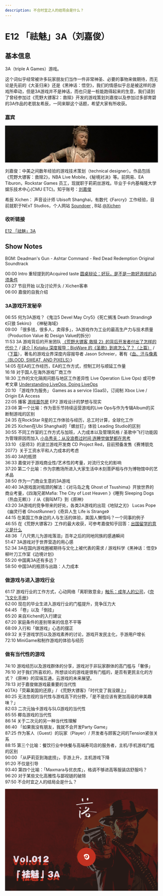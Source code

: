 ```yaml
---
description: 不合时宜之人的结局会是什么？
---
```


# E12 「祛魅」3A（刘嘉俊）

## 基本信息

3A（triple A Games）游戏。

这个词似乎经常被许多玩家朋友们当作一件非常神圣、必要的事物来做期待，而无论是先前的《大圣归来》还是《黑神话：悟空》，我们的情感似乎总是被这样的游戏所牵动，但是3A游戏并不是神话，而也只是一桩能跑得起来的生意，我们请到了曾经参加过《荒野大镖客2：救赎》开发的游戏策划刘嘉俊以及参加过多部育碧的3A作品的老朋友希辰，一同来聊这个话题，希望大家有所收获。

### 嘉宾

![&#x5609;&#x4FCA;&#x7684;&#x77E5;&#x4E4E;&#x5934;&#x50CF; - &#x5357;&#x5B8B;&#x6728;&#x523B;&#x89C2;&#x81EA;&#x5728;&#x83E9;&#x8428;&#x50CF;&#xFF0C;13&#x4E16;&#x7EAA;&#xFF0C;San Diego Museum of Art &#x85CF;](../.gitbook/assets/jiajunavatar.jpg)

刘嘉俊：中美之间数年经验的游戏技术策划（technical designer）。作品包括《荒野大镖客：救赎2》，NBA Live Mobile，《秘境对决》等。前网易、EA Tiburon，Rockstar Games 员工，现就职于莉莉丝游戏。毕业于卡内基梅隆大学娱乐技术中心\(CMU ETC\)。知乎账号：[刘嘉俊](https://www.zhihu.com/people/je.liu)

希辰 Xichen： 声音设计师 Ubisoft Shanghai，有数代《Farcry》工作经验，目前就职于NExT Studios，个人网站 [Soundoer](https://soundoer.com/) , B站 [@Xichen](https://space.bilibili.com/157914767)

### 收听链接

[E12 「祛魅」3A](https://www.xiaoyuzhoufm.com/episode/5fb3e6a183c34e85ddae36d2?s=eyJ1IjogIjVlYmNkNzkwMjFhYzg1ODA0MTJiNzcxMCJ9)

## Show Notes

BGM: Deadman's Gun - Ashtar Command - Red Dead Redemption Original Soundtrack

00:00 Intro 重轻提到的Acquired taste [圆桌辩论：好玩，是不是一款好游戏的必须条件](https://www.gcores.com/radios/118240)   
03:27 节目开始 以及讨论开头 / Xichen客串   
06:00 嘉俊的自我介绍 

### 3A游戏开发秘辛

06:55 何为3A游戏？《鬼泣5 Devel May Cry5》《死亡搁浅 Death Stranding》《只狼 Sekiro》 《神秘海域》   
09:00 「很多钱，很多人，卖得多」，3A游戏作为工业的最高生产力与技术质量（Production Value 和 Design Value的拆分）   
11:53 3A 游戏背后的开发团队 [《荒野大镖客 救赎 2》的背后开发者付出了怎样的代价？](https://gouhuo.qq.com/content/detail/0_20181028135724_s0MEdz4Sn) / [译介 \| Kotaku 深度报导：BioWare 的《圣歌》到底怎么了？（上篇）](https://gouhuo.qq.com/content/detail/0_20190404160815_ug1tmr3Xi) / （[下篇](https://gouhuo.qq.com/content/detail/0_20190404184532_rZ5OUq0jM)），著名的游戏业界深度内容报导者 Jason Schreier，著有《[血、汗与像素（BLOOD, SWEAT, AND PIXELS）](https://book.douban.com/subject/27065531/)》  
14:05 在EA的工作经历，EA的工作方式，控制工时与顺延工作量   
16:18 对于国人在海外游戏厂商工作  
18:30 工作的文化隔阂问题与地区工作差异性 Live Operation \(Live Ops\) 或可参考文章 [Understanding LiveOps, Doing LiveOps](https://www.gamasutra.com/blogs/CrystinCox/20200327/360105/Understanding_LiveOps_Doing_LiveOps.php)   
20:10 「游戏作为服务」 Games as a service \(GaaS\)，订阅制 Xbox Live / Origin EA Access   
22:05 播客 [游戏面包房](http://xima.tv/GhTnb6?_sonic=0) EP2 游戏设计的梦想与现实   
23:08 第一个比喻：作为音乐节持续运营游戏的Live Ops与作为专辑Album的买断制游戏的区别   
24:35 在RockStar R星的工作体验与经历，总工时计算，全球化工作   
26:25 Xichen在Ubi Shanghai的「螺丝钉」体验 Leading Studio的区别   
30:55 不同工作室的工作方式与加班，人力成本以及管理风格 / 圣歌中飞行功能因为管理原因而加入 [小岛秀夫：从没浪费过时间 连睡觉做梦都在思考](https://www.gamersky.com/news/201811/1127768.shtml)   
33:10 《巫师3》的波兰游戏开发商 CD Project Red，目前预备发售《赛博朋克2077》关于工资水平和人力成本的考虑   
35:40 3A的瓶颈  
36:33 嘉俊对于游戏商业性/艺术性的考量，对流行文化的影响   
37:20 第二个比喻：作为宗教场所进入大家生活中木刻菩萨相与作为博物馆中的艺术品   
38:50 作为一门商业生意的3A游戏   
40:40 3A游戏面对瓶颈的解法：《对马岛之鬼 Ghost of Tsushima》开放世界的商业考量，《四海兄弟Mafia: The City of Lost Heaven 》《睡狗 Sleeping Dogs（热血无赖）》 / 从《我叫MT》到《原神》  
43:20 3A游戏的竞争带来的好处，各类2A游戏的出现《地狱之刃》 Lucas Pope 《幽灵行者 GhostRunner》《奇异人生 Life is Strange》   
44:15 在美国工作身边的人与生活的体验，美国人懒惰吗？一个同事的例子   
46:55 在《荒野大镖客2》工作的最大收获，可参考嘉俊知乎回答：[出国留学的意义是什么](https://www.zhihu.com/question/20830287/answer/582676742)   
48:36 「八尺男儿为游戏落泪」百年之后的同地同族的感通瞬间   
51:47 3A游戏对于世界营造的用心感   
52:34 3A在国内游戏圈被期待与文化上被代表的需求 / 游戏科学《黑神话：悟空》柳叶刀工作室《边境计划》   
55:20 中国离3A还有多远？  
58:50 中国3A的瓶颈与出路：人力成本

### 做游戏与进入游戏行业

61:17 游戏行业的工作方式，心动网络「离职致意金」[触乐：成年人的公司](http://www.chuapp.com/article/287576.html)，《[奈飞文化手册](https://book.douban.com/subject/30356081/)》   
62:00 现在的毕业生进入游戏行业的门槛提升，竞争压力大  
64:45 「卷」以及「倒挂」   
65:20 来自Xichen的入行建议   
67:20 家庭条件的差别带来的信息不平等   
68:09 入行和「做游戏」心态的摆正   
69:32 关于游戏学历以及游戏素养的讨论，游戏开发民主化，手游用户增长   
72:10 MiniGame和制作游戏的体验与经历

### 做有当代性的游戏

74:10 游戏经历以及游戏群体的分享，游戏对于非玩家群体的高门槛与「奢侈」   
76:10 对于我们所喜欢的，所想谈论的游戏是很有门槛的，是否有更民主化的方式？《原神》的双端互通，云游戏的未来展望。   
78:13 对于嘉俊做游戏最重要的当代性  
      《GTA》「荧幕美国的还原」/ 《荒野大镖客》「时代变了我没跟上」   
80:25 无法忽视的当代性与游戏高下的分野，「是不是应该有更加高级的审美趣味？」   
82:03 二次元抽卡游戏与SLG游戏的当代性   
85:55 椰岛游戏的当代性   
86:14 关于二次元的另一种当代性理解   
86:40 「如果我没有朋友，我就不会开发Party Game」   
87:25 作为客人（Guest）的玩家（Player）/ 开发者与顾客之间的Tension紧张关系   
88:15 第三个比喻：餐饮行业中快餐与高端寿司店的服务者，主机/手机游戏门槛的区别  
90:00 「从萨莉亚到海底捞」，手游上升，主机游戏下降   
91:20 不仅是引导   
93:40 第四个比喻：「Maxmara与优衣库」，格调不够进高等服装店舒服吗？   
96:20 对于某些文化高雅性与鄙视链的破除   
97:50 不合时宜之人的结局会是什么？ 

![](../.gitbook/assets/e12.png)

